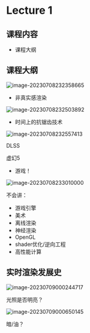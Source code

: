 # Lecture 1

## 课程内容

- 课程大纲





## 课程大纲

![image-20230708232358665](http://typora-yy.oss-cn-hangzhou.aliyuncs.com/img/image-20230708232358665.png)



- 非真实感渲染

![image-20230708232503892](http://typora-yy.oss-cn-hangzhou.aliyuncs.com/img/image-20230708232503892.png)

- 时间上的抗锯齿技术

![image-20230708232557413](http://typora-yy.oss-cn-hangzhou.aliyuncs.com/img/image-20230708232557413.png)

DLSS

虚幻5	



- 游戏！

![image-20230708233010000](http://typora-yy.oss-cn-hangzhou.aliyuncs.com/img/image-20230708233010000.png)





不会讲：

- 游戏引擎
- 美术
- 离线渲染
- 神经渲染
- OpenGL
- shader优化/逆向工程
- 高性能计算



## 实时渲染发展史

![image-20230709000244717](http://typora-yy.oss-cn-hangzhou.aliyuncs.com/img/image-20230709000244717.png)



光照是否明亮？

![image-20230709000650145](http://typora-yy.oss-cn-hangzhou.aliyuncs.com/img/image-20230709000650145.png)

暗/油？

